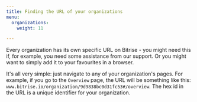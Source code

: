 ```yaml
---
title: Finding the URL of your organizations
menu:
  organizations:
    weight: 11

---
```

Every organization has its own specific URL on Bitrise - you might need this if, for example, you need some assistance from our support. Or you might want to simply add it to your favourites in a browser.

It's all very simple: just navigate to any of your organization's pages. For example, if you go to the `Overview` page, the URL will be something like this: `www.bitrise.io/organization/9d9838bc0d31fc53#/overview`. The hex id in the URL is a unique identifier for your organization.